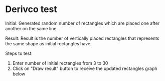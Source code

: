 # Derivco test

Initial:
Generated random number of rectangles which are placed one after another on the same line.

Result:
Result is the number of vertically placed rectangles that represents the same shape as initial rectangles have.

Steps to test:
1) Enter number of initial rectangles from 3 to 30
2) Click on "Draw result" button to receive the updated rectangles graph below

